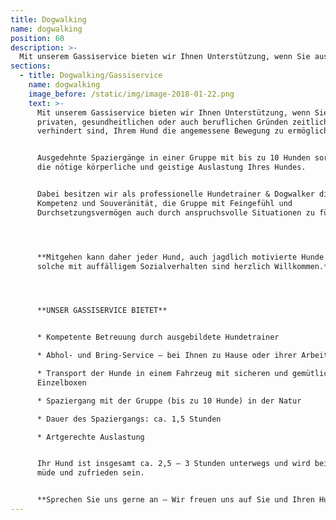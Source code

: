 ```yaml
---
title: Dogwalking
name: dogwalking
position: 60
description: >-
  Mit unserem Gassiservice bieten wir Ihnen Unterstützung, wenn Sie aus privaten, gesundheitlichen oder auch beruflichen Gründen zeitlich verhindert sind, Ihrem Hund die angemessene Bewegung zu ermöglichen.
sections:
  - title: Dogwalking/Gassiservice
    name: dogwalking
    image_before: /static/img/image-2018-01-22.png
    text: >-
      Mit unserem Gassiservice bieten wir Ihnen Unterstützung, wenn Sie aus
      privaten, gesundheitlichen oder auch beruflichen Gründen zeitlich
      verhindert sind, Ihrem Hund die angemessene Bewegung zu ermöglichen.


      Ausgedehnte Spaziergänge in einer Gruppe mit bis zu 10 Hunden sorgen für
      die nötige körperliche und geistige Auslastung Ihres Hundes.


      Dabei besitzen wir als professionelle Hundetrainer & Dogwalker die nötige
      Kompetenz und Souveränität, die Gruppe mit Feingefühl und
      Durchsetzungsvermögen auch durch anspruchsvolle Situationen zu führen.




      **Mitgehen kann daher jeder Hund, auch jagdlich motivierte Hunde oder
      solche mit auffälligem Sozialverhalten sind herzlich Willkommen.**




      **UNSER GASSISERVICE BIETET**


      * Kompetente Betreuung durch ausgebildete Hundetrainer

      * Abhol- und Bring-Service – bei Ihnen zu Hause oder ihrer Arbeitsstelle

      * Transport der Hunde in einem Fahrzeug mit sicheren und gemütlichen
      Einzelboxen

      * Spaziergang mit der Gruppe (bis zu 10 Hunde) in der Natur

      * Dauer des Spaziergangs: ca. 1,5 Stunden

      * Artgerechte Auslastung


      Ihr Hund ist insgesamt ca. 2,5 – 3 Stunden unterwegs und wird bei Rückkehr
      müde und zufrieden sein.


      **Sprechen Sie uns gerne an – Wir freuen uns auf Sie und Ihren Hund!**
---
```


